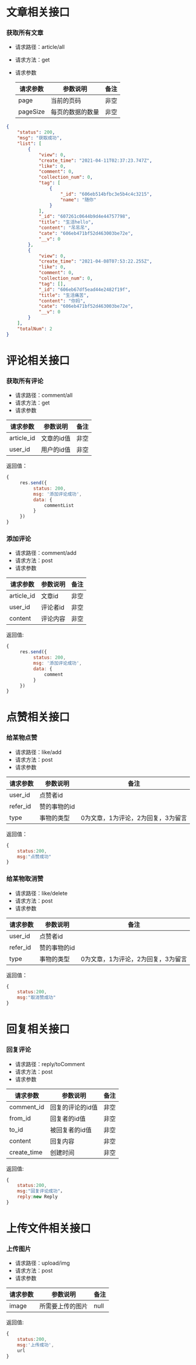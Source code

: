 # 文章相关接口

### 获取所有文章

- 请求路径：article/all

- 请求方法：get

- 请求参数

  | 请求参数 | 参数说明         | 备注 |
  | -------- | ---------------- | ---- |
  | page     | 当前的页码       | 非空 |
  | pageSize | 每页的数据的数量 | 非空 |

```json
{
    "status": 200,
    "msg": "获取成功",
    "list": [
        {
            "view": 0,
            "create_time": "2021-04-11T02:37:23.747Z",
            "like": 0,
            "comment": 0,
            "collection_num": 0,
            "tag": [
                {
                    "_id": "606eb514bfbc3e5b4c4c3215",
                    "name": "随你"
                }
            ],
            "_id": "607261c0644b9d4e44757798",
            "title": "生活hello",
            "content": "吊吊吊",
            "cate": "606eb471bf52d463003be72e",
            "__v": 0
        },
        {
            "view": 0,
            "create_time": "2021-04-08T07:53:22.255Z",
            "like": 0,
            "comment": 0,
            "collection_num": 0,
            "tag": [],
            "_id": "606eb67df5ead44e2482f19f",
            "title": "生活痛苦",
            "content": "你妈",
            "cate": "606eb471bf52d463003be72e",
            "__v": 0
        }
    ],
    "totalNum": 2
}
```



# 评论相关接口

### 获取所有评论

- 请求路径：comment/all
- 请求方法：get
- 请求参数

| 请求参数   | 参数说明   | 备注 |
| ---------- | ---------- | ---- |
| article_id | 文章的id值 | 非空 |
| user_id    | 用户的id值 | 非空 |

返回值：

```javascript
{
     res.send({
          status: 200,
          msg: '添加评论成功',
          data: {
              commentList
          }
     })
}
```

### 添加评论

- 请求路径：comment/add
- 请求方法：post
- 请求参数

| 请求参数   | 参数说明 | 备注 |
| ---------- | -------- | ---- |
| article_id | 文章id   | 非空 |
| user_id    | 评论者id | 非空 |
| content    | 评论内容 | 非空 |

返回值:

```javascript
{
     res.send({
          status: 200,
          msg: '添加评论成功',
          data: {
              comment
          }
     })
}
```











# 点赞相关接口

### 给某物点赞

- 请求路径：like/add
- 请求方法：post
- 请求参数

| 请求参数 | 参数说明     | 备注                               |
| -------- | ------------ | ---------------------------------- |
| user_id  | 点赞者id     |                                    |
| refer_id | 赞的事物的id |                                    |
| type     | 事物的类型   | 0为文章，1为评论，2为回复，3为留言 |

返回值：

```javascript
{
    status:200,
    msg:"点赞成功"
}
```



### 给某物取消赞

- 请求路径：like/delete
- 请求方法：post
- 请求参数

| 请求参数 | 参数说明     | 备注                               |
| -------- | ------------ | ---------------------------------- |
| user_id  | 点赞者id     |                                    |
| refer_id | 赞的事物的id |                                    |
| type     | 事物的类型   | 0为文章，1为评论，2为回复，3为留言 |

返回值：



```javascript
{
    status:200,
    msg:"取消赞成功"
}
```

# 回复相关接口

### 回复评论

- 请求路径：reply/toComment
- 请求方法：post
- 请求参数

| 请求参数    | 参数说明         | 备注 |
| ----------- | ---------------- | ---- |
| comment_id  | 回复的评论的id值 | 非空 |
| from_id     | 回复者的id值     | 非空 |
| to_id       | 被回复者的id值   | 非空 |
| content     | 回复内容         | 非空 |
| create_time | 创建时间         | 非空 |

返回值:

```javascript
{
    status:200,
    msg:"回复评论成功"，
    reply:new Reply
}
```



# 上传文件相关接口

### 上传图片

- 请求路径：upload/img
- 请求方法：post
- 请求参数

| 请求参数 | 参数说明         | 备注 |
| -------- | ---------------- | ---- |
| image    | 所需要上传的图片 | null |

返回值:

```javascript
{
    status:200,
    msg:'上传成功',
    url
}
```


